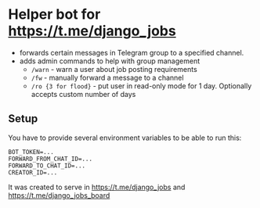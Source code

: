 # Helper bot for https://t.me/django_jobs

- forwards certain messages in Telegram group to a specified channel.
- adds admin commands to help with group management
  - `/warn` - warn a user about job posting requirements
  - `/fw` - manually forward a message to a channel
  - `/ro {3 for flood}` - put user in read-only mode for 1 day. Optionally accepts custom number of days

## Setup

You have to provide several environment variables to be able to run this:

```
BOT_TOKEN=...
FORWARD_FROM_CHAT_ID=...
FORWARD_TO_CHAT_ID=...
CREATOR_ID=...
```

It was created to serve in https://t.me/django_jobs and https://t.me/django_jobs_board
